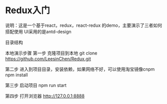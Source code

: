 # Redux入门

说明：这是一个基于react，redux，react-redux 的demo，主要演示了三者如何搭配使用
UI采用的是antd-design

目录结构


本地演示步骤
第一步 克隆项目到本地
git clone https://github.com/LeesinChen/Redux.git

第二步 进入到项目目录，安装依赖，如果网络不好，可以使用淘宝镜像cnpm
npm install

第三步 启动项目
npm run start

第四步 打开浏览器
http://127.0.0.1:8888
